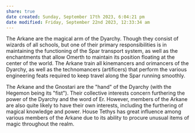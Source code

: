 ```yaml
---
share: true
date created: Sunday, September 17th 2023, 6:04:21 pm
date modified: Friday, September 22nd 2023, 12:33:34 am
---
```


The Arkane are the magical arm of the Dyarchy. Though they consist of wizards of all schools, but one of their primary responsibilities is in maintaining the functioning of the Spar transport system, as well as the enchantments that allow Omerth to maintain its position floating at the center of the world. The Arkane  train all kinemancers and orimancers of the Dyarchy, as well as the technomancers (artificers) that perform the various engineering feats required to keep travel along the Spar running smoothly. 

The Arkane and the Gnostari are the "hand" of the Dyarchy (with the Hegemon being its "fist"). Their collective interests concern furthering the power of the Dyarchy and the word of Er. However, members of the Arkane are also quite likely to have their own interests, including the furthering of magical knowledge and power. House Tethys has great influence among various members of the Arkane due to its ability to procure unusual items of magic throughout the realm. 